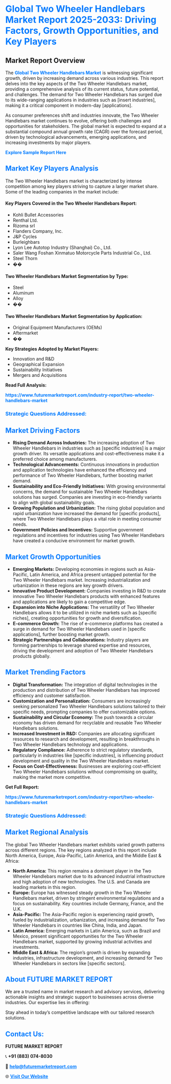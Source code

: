 <h1 style="color: #007BFF;">Global Two Wheeler Handlebars Market Report 2025-2033: Driving Factors, Growth Opportunities, and Key Players</h1>

<section id="overview">
<h2>Market Report Overview</h2>
<p>The <a href="https://www.futuremarketreport.com/industry-report/two-wheeler-handlebars-market" style="color: #007BFF; text-decoration: none;"><strong>Global Two Wheeler Handlebars Market</strong></a> is witnessing significant growth, driven by increasing demand across various industries. This report delves into the key aspects of the Two Wheeler Handlebars market, providing a comprehensive analysis of its current status, future potential, and challenges. The demand for Two Wheeler Handlebars has surged due to its wide-ranging applications in industries such as [insert industries], making it a critical component in modern-day [applications].</p>
<p>As consumer preferences shift and industries innovate, the Two Wheeler Handlebars market continues to evolve, offering both challenges and opportunities for stakeholders. The global market is expected to expand at a substantial compound annual growth rate (CAGR) over the forecast period, driven by technological advancements, emerging applications, and increasing investments by major players.</p>
</section>

<section id="overview">
<p><a href="https://www.futuremarketreport.com/request-sample/reportId=118183" style="color: #007BFF; text-decoration: none;"><strong>Explore Sample Report Here</strong></a></p>
</section>

<section id="key-players">
<h2 style="color: #007BFF;">Market Key Players Analysis</h2>
<p>The Two Wheeler Handlebars market is characterized by intense competition among key players striving to capture a larger market share. Some of the leading companies in the market include:</p>
<h4>Key Players Covered in the Two Wheeler Handlebars Report:</h4>
<ul><li>Kohli Bullet Accessories</li><li>Renthal Ltd.</li><li>Rizoma srl</li><li>Flanders Company, Inc.</li><li>J&amp;P Cycles</li><li>Burleighbars</li><li>Lyon Lee Autotop Industry (Shanghai) Co., Ltd.</li><li>Saler Wang Foshan Xinmatuo Motorcycle Parts Industrial Co., Ltd.</li><li>Steel Thorn</li><li>��</li></ul>
<h4>Two Wheeler Handlebars Market Segmentation by Type:</h4>
<ul><li>Steel</li><li>Aluminum</li><li>Alloy</li><li>��</li></ul>

<h4>Two Wheeler Handlebars Market Segmentation by Application:</h4>
<ul><li>Original Equipment Manufacturers (OEMs)</li><li>Aftermarket</li><li>��</li></ul>
<p><strong>Key Strategies Adopted by Market Players:</strong></p>
<ul>
<li>Innovation and R&D</li>
<li>Geographical Expansion</li>
<li>Sustainability Initiatives</li>
<li>Mergers and Acquisitions</li>
</ul>
</section>

<section>
<p><strong>Read Full Analysis: </strong></p><a href="https://www.futuremarketreport.com/industry-report/two-wheeler-handlebars-market" style="color: #007BFF; text-decoration: none;"><strong>https://www.futuremarketreport.com/industry-report/two-wheeler-handlebars-market</strong></a>
<h3 style="color: #007BFF;">Strategic Questions Addressed:</h3>
</section>

<section id="driving-factors">
<h2 style="color: #007BFF;">Market Driving Factors</h2>
<ul>
<li><strong>Rising Demand Across Industries:</strong> The increasing adoption of Two Wheeler Handlebars in industries such as [specific industries] is a major growth driver. Its versatile applications and cost-effectiveness make it a preferred choice among manufacturers.</li>
<li><strong>Technological Advancements:</strong> Continuous innovations in production and application technologies have enhanced the efficiency and performance of Two Wheeler Handlebars, further boosting market demand.</li>
<li><strong>Sustainability and Eco-Friendly Initiatives:</strong> With growing environmental concerns, the demand for sustainable Two Wheeler Handlebars solutions has surged. Companies are investing in eco-friendly variants to align with global sustainability goals.</li>
<li><strong>Growing Population and Urbanization:</strong> The rising global population and rapid urbanization have increased the demand for [specific products], where Two Wheeler Handlebars plays a vital role in meeting consumer needs.</li>
<li><strong>Government Policies and Incentives:</strong> Supportive government regulations and incentives for industries using Two Wheeler Handlebars have created a conducive environment for market growth.</li>
</ul>
</section>

<section id="growth-opportunities">
<h2 style="color: #007BFF;">Market Growth Opportunities</h2>
<ul>
<li><strong>Emerging Markets:</strong> Developing economies in regions such as Asia-Pacific, Latin America, and Africa present untapped potential for the Two Wheeler Handlebars market. Increasing industrialization and urbanization in these regions are key growth drivers.</li>
<li><strong>Innovative Product Development:</strong> Companies investing in R&D to create innovative Two Wheeler Handlebars products with enhanced features and applications are likely to gain a competitive edge.</li>
<li><strong>Expansion into Niche Applications:</strong> The versatility of Two Wheeler Handlebars allows it to be utilized in niche markets such as [specific niches], creating opportunities for growth and diversification.</li>
<li><strong>E-commerce Growth:</strong> The rise of e-commerce platforms has created a surge in demand for Two Wheeler Handlebars used in [specific applications], further boosting market growth.</li>
<li><strong>Strategic Partnerships and Collaborations:</strong> Industry players are forming partnerships to leverage shared expertise and resources, driving the development and adoption of Two Wheeler Handlebars products globally.</li>
</ul>
</section>

<section id="trending-factors">
<h2 style="color: #007BFF;">Market Trending Factors</h2>
<ul>
<li><strong>Digital Transformation:</strong> The integration of digital technologies in the production and distribution of Two Wheeler Handlebars has improved efficiency and customer satisfaction.</li>
<li><strong>Customization and Personalization:</strong> Consumers are increasingly seeking personalized Two Wheeler Handlebars solutions tailored to their specific needs, prompting companies to offer customizable options.</li>
<li><strong>Sustainability and Circular Economy:</strong> The push towards a circular economy has driven demand for recyclable and reusable Two Wheeler Handlebars solutions.</li>
<li><strong>Increased Investment in R&D:</strong> Companies are allocating significant resources to research and development, resulting in breakthroughs in Two Wheeler Handlebars technology and applications.</li>
<li><strong>Regulatory Compliance:</strong> Adherence to strict regulatory standards, particularly in industries like [specific industries], is influencing product development and quality in the Two Wheeler Handlebars market.</li>
<li><strong>Focus on Cost-Effectiveness:</strong> Businesses are exploring cost-efficient Two Wheeler Handlebars solutions without compromising on quality, making the market more competitive.</li>
</ul>
</section>

<section>
<p><strong>Get Full Report: </strong></p><a href="https://www.futuremarketreport.com/industry-report/two-wheeler-handlebars-market" style="color: #007BFF; text-decoration: none;"><strong>https://www.futuremarketreport.com/industry-report/two-wheeler-handlebars-market</strong></a>
<h3 style="color: #007BFF;">Strategic Questions Addressed:</h3>
</section>


<section id="regional-analysis">
<h2 style="color: #007BFF;">Market Regional Analysis</h2>
<p>The global Two Wheeler Handlebars market exhibits varied growth patterns across different regions. The key regions analyzed in this report include North America, Europe, Asia-Pacific, Latin America, and the Middle East & Africa:</p>
<ul>
<li><strong>North America:</strong> This region remains a dominant player in the Two Wheeler Handlebars market due to its advanced industrial infrastructure and high adoption of new technologies. The U.S. and Canada are leading markets in this region.</li>
<li><strong>Europe:</strong> Europe has witnessed steady growth in the Two Wheeler Handlebars market, driven by stringent environmental regulations and a focus on sustainability. Key countries include Germany, France, and the U.K.</li>
<li><strong>Asia-Pacific:</strong> The Asia-Pacific region is experiencing rapid growth, fueled by industrialization, urbanization, and increasing demand for Two Wheeler Handlebars in countries like China, India, and Japan.</li>
<li><strong>Latin America:</strong> Emerging markets in Latin America, such as Brazil and Mexico, present significant opportunities for the Two Wheeler Handlebars market, supported by growing industrial activities and investments.</li>
<li><strong>Middle East & Africa:</strong> The region’s growth is driven by expanding industries, infrastructure development, and increasing demand for Two Wheeler Handlebars in sectors like [specific sectors].</li>
</ul>
</section>

<footer>
<h2 style="color: #007BFF;">About FUTURE MARKET REPORT</h2>
<p>We are a trusted name in market research and advisory services, delivering actionable insights and strategic support to businesses across diverse industries. Our expertise lies in offering:</p>

<p>Stay ahead in today’s competitive landscape with our tailored research solutions.</p>

<h2 style="color: #007BFF;">Contact Us:</h2>
<p><strong>FUTURE MARKET REPORT</strong></p>
<p>📞 <strong>+91 (883) 074-8030</strong></p>
<p>📧 <strong><a href="mailto:help@futuremarketreport.com" style="color: #007BFF;">help@futuremarketreport.com</a></strong></p>
<p>🌐 <strong><a href="https://www.futuremarketreport.com/" style="color: #007BFF;">Visit Our Website</a></strong></p>
</footer>